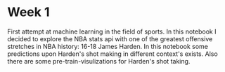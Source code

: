 # Week 1

First attempt at machine learning in the field of sports. In this notebook I decided to explore the NBA stats api with one of the greatest offensive stretches in NBA history: 16-18 James Harden. 
In this notebook some predictions upon Harden's shot making in different context's exists. Also there are some pre-train-visulizations for Harden's shot taking.
